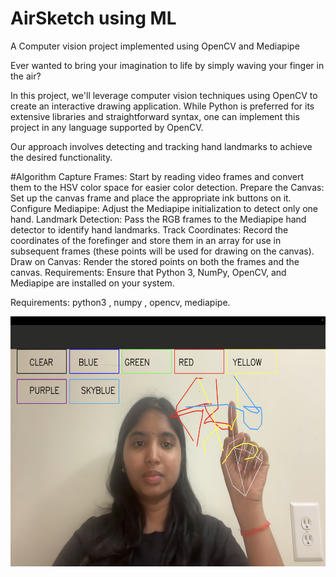 # AirSketch using ML
A Computer vision project implemented using OpenCV and Mediapipe


Ever wanted to bring your imagination to life by simply waving your finger in the air?

In this project, we'll leverage computer vision techniques using OpenCV to create an interactive drawing application. While Python is preferred for its extensive libraries and straightforward syntax, one can implement this project in any language supported by OpenCV.

Our approach involves detecting and tracking hand landmarks to achieve the desired functionality.

#Algorithm
Capture Frames: Start by reading video frames and convert them to the HSV color space for easier color detection.
Prepare the Canvas: Set up the canvas frame and place the appropriate ink buttons on it.
Configure Mediapipe: Adjust the Mediapipe initialization to detect only one hand.
Landmark Detection: Pass the RGB frames to the Mediapipe hand detector to identify hand landmarks.
Track Coordinates: Record the coordinates of the forefinger and store them in an array for use in subsequent frames (these points will be used for drawing on the canvas).
Draw on Canvas: Render the stored points on both the frames and the canvas.
Requirements: Ensure that Python 3, NumPy, OpenCV, and Mediapipe are installed on your system.



Requirements: python3 , numpy , opencv, mediapipe.

<img src="https://github.com/Lahari25/AirSketch/blob/main/Screenshot%20Airsketch.png" width="750" height="400">





